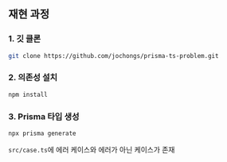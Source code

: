 ## 재현 과정

### 1. 깃 클론

```bash
git clone https://github.com/jochongs/prisma-ts-problem.git
```

### 2. 의존성 설치

```bash
npm install
```

### 3. Prisma 타입 생성

```bash
npx prisma generate
```

`src/case.ts`에 에러 케이스와 에러가 아닌 케이스가 존재
